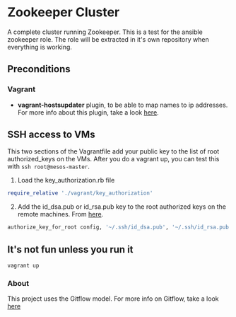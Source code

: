 # Zookeeper Cluster
A complete cluster running Zookeeper. This is a test for the ansible zookeeper role. The role will be extracted in it's own repository when everything is working.


## Preconditions

### Vagrant
- **vagrant-hostsupdater** plugin, to be able to map names to ip addresses. For more info about this plugin, take a look [here](https://github.com/cogitatio/vagrant-hostsupdater).

## SSH access to VMs

This two sections of the Vagrantfile add your public key to the list of root authorized_keys on the VMs. After you do a vagrant up, you can test this with `ssh root@mesos-master`. 

1) Load the key_authorization.rb file

```ruby
require_relative './vagrant/key_authorization'
```

2) Add the id_dsa.pub or id_rsa.pub key to the root authorized keys on the remote machines. From [here](https://gist.githubusercontent.com/maxim/dafc3b6da5754419babb/raw/7789793ed7e799dc22e6222c30c6130f34a055e7/key_authorization.rb).

```ruby
authorize_key_for_root config, '~/.ssh/id_dsa.pub', '~/.ssh/id_rsa.pub'
```
    
## It's not fun unless you run it

```
vagrant up
```

### About
This project uses the Gitflow model. For more info on Gitflow, take a look [here](https://www.atlassian.com/git/tutorials/comparing-workflows/gitflow-workflow)